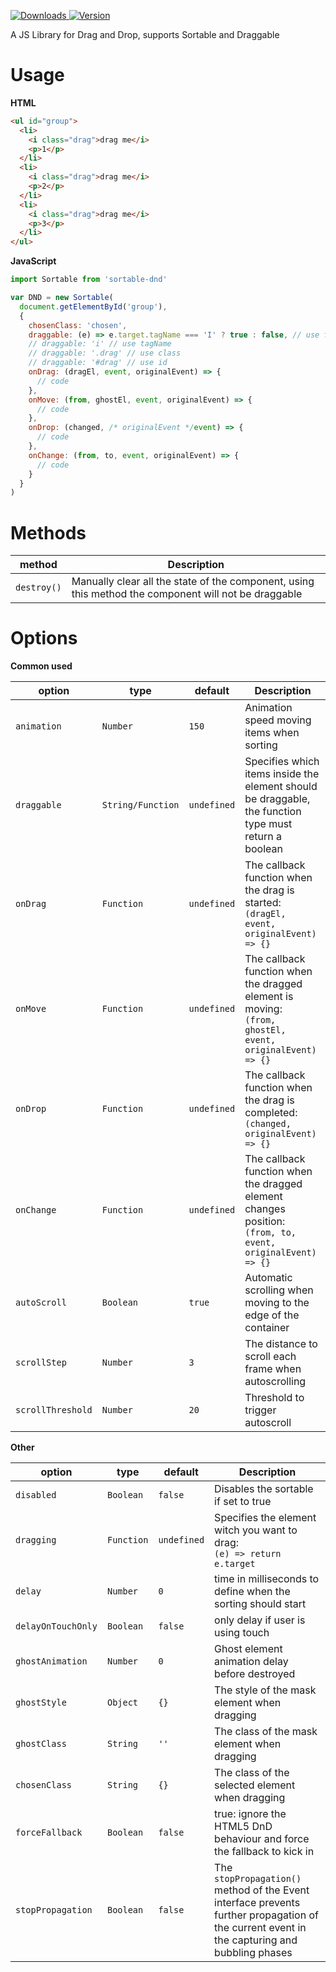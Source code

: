 <p>
  <a href="https://npm-stat.com/charts.html?package=sortable-dnd">
    <img alt="Downloads" src="https://img.shields.io/npm/dm/sortable-dnd.svg">
  </a>
  <a href="https://www.npmjs.com/package/sortable-dnd">
    <img alt="Version" src="https://img.shields.io/npm/v/sortable-dnd.svg"/>
  </a>
</p>



A JS Library for Drag and Drop, supports Sortable and Draggable

# Usage

**HTML**
```html
<ul id="group">
  <li>
    <i class="drag">drag me</i>
    <p>1</p>
  </li>
  <li>
    <i class="drag">drag me</i>
    <p>2</p>
  </li>
  <li>
    <i class="drag">drag me</i>
    <p>3</p>
  </li>
</ul>
```

**JavaScript**
```js
import Sortable from 'sortable-dnd'

var DND = new Sortable(
  document.getElementById('group'),
  {
    chosenClass: 'chosen',
    draggable: (e) => e.target.tagName === 'I' ? true : false, // use function
    // draggable: 'i' // use tagName 
    // draggable: '.drag' // use class
    // draggable: '#drag' // use id
    onDrag: (dragEl, event, originalEvent) => {
      // code
    },
    onMove: (from, ghostEl, event, originalEvent) => {
      // code
    },
    onDrop: (changed, /* originalEvent */event) => {
      // code
    },
    onChange: (from, to, event, originalEvent) => {
      // code
    }
  }
)
```

# Methods

| **method** | **Description** |
|--------------|--------------|
| `destroy()` | Manually clear all the state of the component, using this method the component will not be draggable |


# Options

**Common used**

|     **option**    |      **type**     | **default** | **Description** |
|-------------------|-------------------|-------------|--------------|
| `animation`       | `Number`          | `150`       | Animation speed moving items when sorting |
| `draggable`       | `String/Function` | `undefined` | Specifies which items inside the element should be draggable, the function type must return a boolean |
| `onDrag`          | `Function`        | `undefined` | The callback function when the drag is started: <br />`(dragEl, event, originalEvent) => {}` |
| `onMove`          | `Function`        | `undefined` | The callback function when the dragged element is moving: <br /> `(from, ghostEl, event, originalEvent) => {}` |
| `onDrop`          | `Function`        | `undefined` | The callback function when the drag is completed: <br /> `(changed, originalEvent) => {}` |
| `onChange`        | `Function`        | `undefined` | The callback function when the dragged element changes position: <br /> `(from, to, event, originalEvent) => {}` |
| `autoScroll`      | `Boolean`         | `true`      | Automatic scrolling when moving to the edge of the container |
| `scrollStep`      | `Number`          | `3`         | The distance to scroll each frame when autoscrolling |
| `scrollThreshold` | `Number`          | `20`        | Threshold to trigger autoscroll |


**Other**

|     **option**    |      **type**     | **default** | **Description** |
|-------------------|-------------------|-------------|--------------|
| `disabled`        | `Boolean`         | `false`     | Disables the sortable if set to true |
| `dragging`        | `Function`        | `undefined` | Specifies the element witch you want to drag: <br /> `(e) => return e.target` |
| `delay`           | `Number`          | `0`         | time in milliseconds to define when the sorting should start |
| `delayOnTouchOnly`| `Boolean`         | `false`     | only delay if user is using touch |
| `ghostAnimation`  | `Number`          | `0`         | Ghost element animation delay before destroyed |
| `ghostStyle`      | `Object`          | `{}`        | The style of the mask element when dragging |
| `ghostClass`      | `String`          | `''`        | The class of the mask element when dragging |
| `chosenClass`     | `String`          | `{}`        | The class of the selected element when dragging |
| `forceFallback`   | `Boolean`         | `false`     | true: ignore the HTML5 DnD behaviour and force the fallback to kick in |
| `stopPropagation` | `Boolean`         | `false`     | The `stopPropagation()` method of the Event interface prevents further propagation of the current event in the capturing and bubbling phases |

